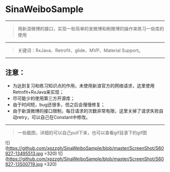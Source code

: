 # SinaWeiboSample
---
> 用新浪微博的接口，实现一些简单的发微博和刷微博的操作来练习一些库的使用
---
> 关键词：RxJava、Retrofit、glide、MVP、Material Support。
---
## 注意：
- 为达到复习和练习知识点的作用，未使用新浪官方的网络请求，这里使用Retrofit+RxJava来实现；
- 尽可能少的使用第三方开源库；
- 由于时间短，bug还很多，但之后会慢慢修复；
- 由于新浪微博的接口限制，每日请求的次数非常有限，这里关掉了请求失败自动retry，可以自己在Constant中修改。
---
> 一些截图，详细的可以自己pull下来，也可以查看gif目录下的gif图

![](https://github.com/xpzzgh/SinaWeiboSample/blob/master/ScreenShot/S60927-13495513.jpg =320) ![](https://github.com/xpzzgh/SinaWeiboSample/blob/master/ScreenShot/S60927-13500719.jpg =320)

